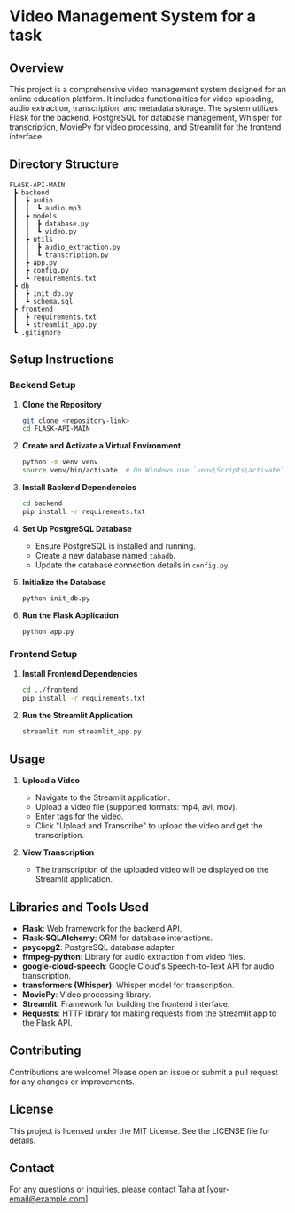 # Video Management System for a task

## Overview
This project is a comprehensive video management system designed for an online education platform. It includes functionalities for video uploading, audio extraction, transcription, and metadata storage. The system utilizes Flask for the backend, PostgreSQL for database management, Whisper for transcription, MoviePy for video processing, and Streamlit for the frontend interface.

## Directory Structure
```
FLASK-API-MAIN
 ┣ backend
 ┃  ┣ audio
 ┃  ┃  ┗ audio.mp3
 ┃  ┣ models
 ┃  ┃  ┣ database.py
 ┃  ┃  ┗ video.py
 ┃  ┣ utils
 ┃  ┃  ┣ audio_extraction.py
 ┃  ┃  ┗ transcription.py
 ┃  ┣ app.py
 ┃  ┣ config.py
 ┃  ┗ requirements.txt
 ┣ db
 ┃  ┣ init_db.py
 ┃  ┗ schema.sql
 ┣ frontend
 ┃  ┣ requirements.txt
 ┃  ┗ streamlit_app.py
 ┗ .gitignore
```

## Setup Instructions

### Backend Setup

1. **Clone the Repository**
   ```sh
   git clone <repository-link>
   cd FLASK-API-MAIN
   ```

2. **Create and Activate a Virtual Environment**
   ```sh
   python -m venv venv
   source venv/bin/activate  # On Windows use `venv\Scripts\activate`
   ```

3. **Install Backend Dependencies**
   ```sh
   cd backend
   pip install -r requirements.txt
   ```

4. **Set Up PostgreSQL Database**
   - Ensure PostgreSQL is installed and running.
   - Create a new database named `tahadb`.
   - Update the database connection details in `config.py`.

5. **Initialize the Database**
   ```sh
   python init_db.py
   ```

6. **Run the Flask Application**
   ```sh
   python app.py
   ```

### Frontend Setup

1. **Install Frontend Dependencies**
   ```sh
   cd ../frontend
   pip install -r requirements.txt
   ```

2. **Run the Streamlit Application**
   ```sh
   streamlit run streamlit_app.py
   ```

## Usage

1. **Upload a Video**
   - Navigate to the Streamlit application.
   - Upload a video file (supported formats: mp4, avi, mov).
   - Enter tags for the video.
   - Click "Upload and Transcribe" to upload the video and get the transcription.

2. **View Transcription**
   - The transcription of the uploaded video will be displayed on the Streamlit application.

## Libraries and Tools Used

- **Flask**: Web framework for the backend API.
- **Flask-SQLAlchemy**: ORM for database interactions.
- **psycopg2**: PostgreSQL database adapter.
- **ffmpeg-python**: Library for audio extraction from video files.
- **google-cloud-speech**: Google Cloud's Speech-to-Text API for audio transcription.
- **transformers (Whisper)**: Whisper model for transcription.
- **MoviePy**: Video processing library.
- **Streamlit**: Framework for building the frontend interface.
- **Requests**: HTTP library for making requests from the Streamlit app to the Flask API.

## Contributing

Contributions are welcome! Please open an issue or submit a pull request for any changes or improvements.

## License

This project is licensed under the MIT License. See the LICENSE file for details.

## Contact

For any questions or inquiries, please contact Taha at [your-email@example.com].

